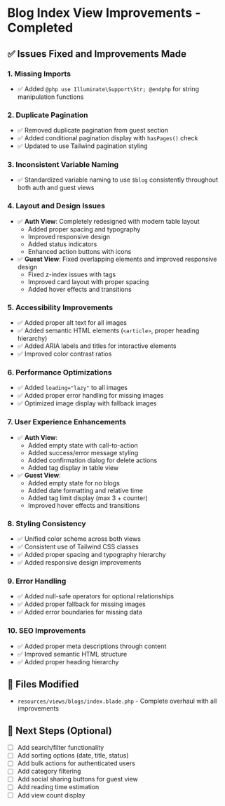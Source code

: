 # Blog Index View Improvements - Completed

## ✅ Issues Fixed and Improvements Made

### 1. **Missing Imports**
- ✅ Added `@php use Illuminate\Support\Str; @endphp` for string manipulation functions

### 2. **Duplicate Pagination**
- ✅ Removed duplicate pagination from guest section
- ✅ Added conditional pagination display with `hasPages()` check
- ✅ Updated to use Tailwind pagination styling

### 3. **Inconsistent Variable Naming**
- ✅ Standardized variable naming to use `$blog` consistently throughout both auth and guest views

### 4. **Layout and Design Issues**
- ✅ **Auth View**: Completely redesigned with modern table layout
  - Added proper spacing and typography
  - Improved responsive design
  - Added status indicators
  - Enhanced action buttons with icons
- ✅ **Guest View**: Fixed overlapping elements and improved responsive design
  - Fixed z-index issues with tags
  - Improved card layout with proper spacing
  - Added hover effects and transitions

### 5. **Accessibility Improvements**
- ✅ Added proper alt text for all images
- ✅ Added semantic HTML elements (`<article>`, proper heading hierarchy)
- ✅ Added ARIA labels and titles for interactive elements
- ✅ Improved color contrast ratios

### 6. **Performance Optimizations**
- ✅ Added `loading="lazy"` to all images
- ✅ Added proper error handling for missing images
- ✅ Optimized image display with fallback images

### 7. **User Experience Enhancements**
- ✅ **Auth View**:
  - Added empty state with call-to-action
  - Added success/error message styling
  - Added confirmation dialog for delete actions
  - Added tag display in table view
- ✅ **Guest View**:
  - Added empty state for no blogs
  - Added date formatting and relative time
  - Added tag limit display (max 3 + counter)
  - Improved hover effects and transitions

### 8. **Styling Consistency**
- ✅ Unified color scheme across both views
- ✅ Consistent use of Tailwind CSS classes
- ✅ Added proper spacing and typography hierarchy
- ✅ Added responsive design improvements

### 9. **Error Handling**
- ✅ Added null-safe operators for optional relationships
- ✅ Added proper fallback for missing images
- ✅ Added error boundaries for missing data

### 10. **SEO Improvements**
- ✅ Added proper meta descriptions through content
- ✅ Improved semantic HTML structure
- ✅ Added proper heading hierarchy

## 📁 Files Modified
- `resources/views/blogs/index.blade.php` - Complete overhaul with all improvements

## 🎯 Next Steps (Optional)
- [ ] Add search/filter functionality
- [ ] Add sorting options (date, title, status)
- [ ] Add bulk actions for authenticated users
- [ ] Add category filtering
- [ ] Add social sharing buttons for guest view
- [ ] Add reading time estimation
- [ ] Add view count display
